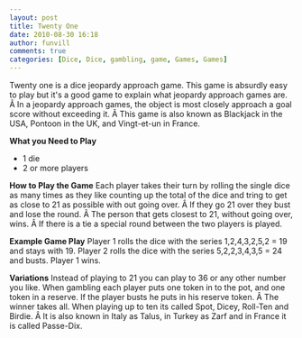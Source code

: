 ```yaml
---
layout: post
title: Twenty One
date: 2010-08-30 16:18
author: funvill
comments: true
categories: [Dice, Dice, gambling, game, Games, Games]
---
```

Twenty one is a dice jeopardy approach game.
This game is absurdly easy to play but it's a good game to explain what jeopardy approach games are. Â In a jeopardy approach games, the object is most closely approach a goal score without exceeding it. Â This game is also known as Blackjack in the USA, Pontoon in the UK, and Vingt-et-un in France.

<strong>What you Need to Play</strong>
<ul>
	<li>1 die</li>
	<li>2 or more players</li>
</ul>
<strong>How to Play the Game</strong>
Each player takes their turn by rolling the single dice as many times as they like counting up the total of the dice and tring to get as close to 21 as possible with out going over. Â If they go 21 over they bust and lose the round. Â The person that gets closest to 21, without going over, wins. Â If there is a tie a special round between the two players is played.

<strong>Example Game Play</strong>
Player 1 rolls the dice with the series 1,2,4,3,2,5,2 = 19 and stays with 19.
Player 2 rolls the dice with the series 5,2,2,3,4,3,5 = 24 and busts.
Player 1 wins.

<strong>Variations</strong>
Instead of playing to 21 you can play to 36 or any other number you like.
When gambling each player puts one token in to the pot, and one token in a reserve. If the player busts he puts in his reserve token. Â The winner takes all.
When playing up to ten its called Spot, Dicey, Roll-Ten and Birdie. Â It is also known in Italy as Talus, in Turkey as Zarf and in France it is called Passe-Dix.
